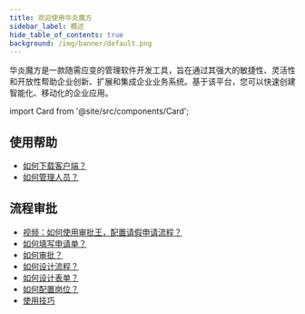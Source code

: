 ```yaml
---
title: 欢迎使用华炎魔方
sidebar_label: 概述
hide_table_of_contents: true
background: /img/banner/default.png
---
```


华炎魔方是一款随需应变的管理软件开发工具，旨在通过其强大的敏捷性、灵活性和开放性帮助企业创新、扩展和集成企业业务系统。基于该平台，您可以快速创建智能化、移动化的企业应用。

import Card from '@site/src/components/Card';

<div class="mt-12 grid gap-5 max-w-lg mx-auto md:grid-cols-2 lg:max-w-none">

  <Card image="https://www-steedos-com.oss-accelerate.aliyuncs.com/videos/creator/steedos-guide.jpg"
    title="华炎魔方助力企业数字化转型"
    href="/videos/steedos-digital-transformation/"/>

  <Card image="https://www-steedos-com.oss-accelerate.aliyuncs.com/videos/creator/steedos-object-manager.jpg"
    title="如何创建自定义应用程序"
    href="/videos/lesson-object/"/>

</div>

## 使用帮助

- [如何下载客户端？](/help/download)
- [如何管理人员？](/help/organization)

## 流程审批

- <a href="http://oss.steedos.com/videos/case/%E5%A6%82%E4%BD%95%E9%85%8D%E7%BD%AE%E8%AF%B7%E5%81%87%E6%B5%81%E7%A8%8B.mp4" target="_blank">视频：如何使用审批王，配置请假申请流程？</a>
- [如何填写申请单？](/help/workflow/instance_add.md)
- [如何审批？](/help/workflow/instance_approve.md)
- [如何设计流程？](/help/workflow/admin_flow)
- [如何设计表单？](/help/workflow/admin_form)
- [如何配置岗位？](/help/workflow/admin_positions)
- [使用技巧](/help/workflow/faq)
